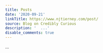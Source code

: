 ```yaml
---
title: Posts
date: '2020-09-21'
linkTitle: https://www.njtierney.com/post/
source: Blog on Credibly Curious
description: '  ...'
disable_comments: true
---
```

  ...